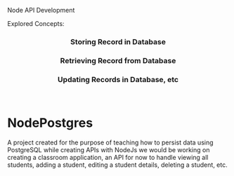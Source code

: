 ﻿Node API Development

Explored Concepts:


<h3 align="center">Storing Record in Database</h3>

<h3 align="center">Retrieving Record from Database</h3>
<h3 align="center">Updating Records in Database, etc</h3>
<br/>


##



# NodePostgres


A project created for the purpose of teaching how to persist data using PostgreSQL while creating APIs with NodeJs 
we would be working on  creating a classroom 
application, an API for now to handle viewing all students, adding a student, editing a student details, deleting a student, etc.  

